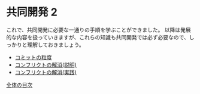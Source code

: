 # 共同開発 2

これで、共同開発に必要な一通りの手順を学ぶことができました。
以降は発展的な内容を扱っていきますが、これらの知識も共同開発では必ず必要なので、しっかりと理解しておきましょう。

- [コミットの粒度](/docs/contrib2/commit.md)
- [コンフリクトの解消(説明)](/docs/contrib2/conflict.md)
- [コンフリクトの解消(実践)](/docs/contrib2/resolve-conflict.md)

[全体の目次](/contents.md)
